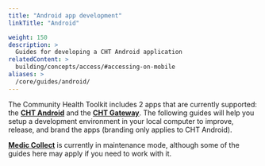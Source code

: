 ```yaml
---
title: "Android app development"
linkTitle: "Android"

weight: 150
description: >
  Guides for developing a CHT Android application
relatedContent: >
  building/concepts/access/#accessing-on-mobile
aliases: >
  /core/guides/android/
---
```


The Community Health Toolkit includes 2 apps that are currently supported: the **[CHT Android](https://github.com/medic/cht-android)** and the **[CHT Gateway](https://github.com/medic/cht-gateway)**. The following guides will help you setup a development environment in your local computer to improve, release, and brand the apps (branding only applies to CHT Android).

**[Medic Collect](https://github.com/medic/medic-collect)** is currently in maintenance mode, although some of the guides here may apply if you need to work with it.
